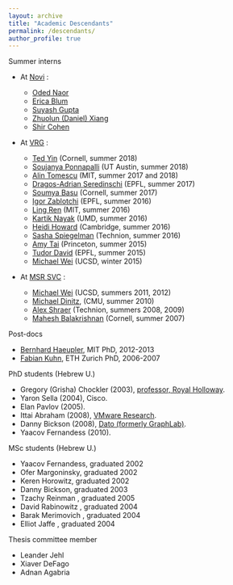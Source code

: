```yaml
---
layout: archive
title: "Academic Descendants"
permalink: /descendants/
author_profile: true
---
```


Summer interns

-   At [Novi](http://novi.com) :
    - [Oded Naor](https://www.linkedin.com/in/oded-naor/?originalSubdomain=il)
    - [Erica Blum](http://www.cs.umd.edu/~erblum/)
    - [Suyash Gupta](https://gupta-suyash.github.io/)
    - [Zhuolun (Daniel) Xiang](https://sites.google.com/site/danielxiangzl/)
    - [Shir Cohen](https://www.linkedin.com/in/shir-cohen/?originalSubdomain=il)

-   At [VRG](http://research.vmware.com) :
    -   [Ted Yin](https://www.cs.cornell.edu/~tedyin/) (Cornell, summer 2018)
    -   [Soujanya Ponnapalli](https://www.linkedin.com/in/soujanya-ponnapalli-553275107/) (UT Austin, summer 2018)
    -   [Alin Tomescu](http://people.csail.mit.edu/alinush/) (MIT, summer 2017 and 2018)
    -   [Dragos-Adrian Seredinschi](https://people.epfl.ch/dragos-adrian.seredinschi) (EPFL, summer 2017)
    -   [Soumya Basu](http://www.soumyabasu.com/) (Cornell, summer 2017)
    -   [Igor Zablotchi](https://www.linkedin.com/in/zablo) (EPFL, summer 2016)
    -   [Ling Ren](http://people.csail.mit.edu/renling/) (MIT, summer 2016)
    -   [Kartik Nayak](https://www.cs.umd.edu/~kartik/) (UMD, summer 2016)
    -   [Heidi Howard](http://hh360.user.srcf.net/blog/) (Cambridge, summer 2016)
    -   [Sasha Spiegelman](https://alexanderspiegelman.github.io/) (Technion, summer 2016)
    -   [Amy Tai](http://www.cs.princeton.edu/~amytai/) (Princeton, summer 2015)
    -   [Tudor David](https://people.epfl.ch/tudor.david) (EPFL, summer 2015)
    -   [Michael Wei](http://cseweb.ucsd.edu/~m3wei/) (UCSD, winter 2015)
-   At [MSR SVC](http://msrsvc.org/) :
    -   [Michael Wei](http://cseweb.ucsd.edu/~m3wei/) (UCSD, summers 2011, 2012)
    -   [Michael Dinitz](http://www.cs.jhu.edu/~mdinitz/), (CMU, summer 2010)
    -   [Alex Shraer](http://www.cs.technion.ac.il/~shralex/) (Technion, summers 2008, 2009)
    -   [Mahesh Balakrishnan](http://www.cs.yale.edu/homes/mahesh/) (Cornell, summer 2007)

Post-docs

-   [Bernhard Haeupler](http://www.cs.cmu.edu/~haeupler/), MIT PhD, 2012-2013
-   [Fabian Kuhn](http://ac.informatik.uni-freiburg.de/kuhn/), ETH Zurich PhD, 2006-2007

PhD students (Hebrew U.)

-   Gregory (Grisha) Chockler (2003), [professor, Royal Holloway](https://pure.royalholloway.ac.uk/portal/en/persons/gregory-chockler%28bc850403-f033-4dbe-978f-094e06b3068a%29.html).
-   Yaron Sella (2004), Cisco.
-   Elan Pavlov (2005).
-   Ittai Abraham (2008), [VMware Research](https://research.vmware.com/researchers/8).
-   Danny Bickson (2008), [Dato (formerly GraphLab)](https://dato.com/company/team/index.html).
-   Yaacov Fernandess (2010).

MSc students (Hebrew U.)

-   Yaacov Fernandess, graduated 2002
-   Ofer Margoninsky, graduated 2002
-   Keren Horowitz, graduated 2002
-   Danny Bickson, graduated 2003
-   Tzachy Reinman , graduated 2005
-   David Rabinowitz , graduated 2004
-   Barak Merimovich , graduated 2004
-   Elliot Jaffe , graduated 2004

Thesis committee member

-   Leander Jehl
-   Xiaver DeFago
-   Adnan Agabria

